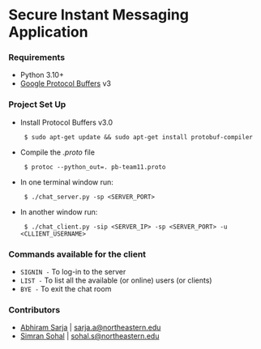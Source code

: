 # Secure Instant Messaging Application

### Requirements

 * Python 3.10+
 * [Google Protocol Buffers](https://developers.google.com/protocol-buffers/docs/tutorials) v3

### Project Set Up

 * Install Protocol Buffers v3.0
    ```
     $ sudo apt-get update && sudo apt-get install protobuf-compiler
    ```
   
 * Compile the _.proto_ file
    ```
     $ protoc --python_out=. pb-team11.proto
    ```

 * In one terminal window run:
    ```
     $ ./chat_server.py -sp <SERVER_PORT>
    ```
 * In another window run:
    ```
     $ ./chat_client.py -sip <SERVER_IP> -sp <SERVER_PORT> -u <CLLIENT_USERNAME>
    ```

### Commands available for the client

 * `SIGNIN -` To log-in to the server
 * `LIST -` To list all the available (or online) users (or clients)
 * `BYE -` To exit the chat room

### Contributors
  * [Abhiram Sarja](https://www.linkedin.com/in/asarja/) | sarja.a@northeastern.edu
  * [Simran Sohal](sohal.s@northeastern.edu) | sohal.s@northeastern.edu

